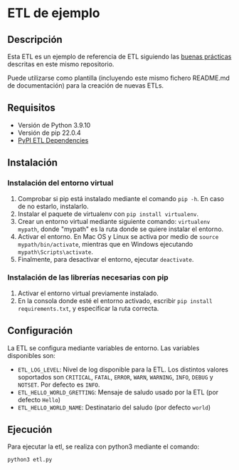 # ETL de ejemplo

## Descripción

Esta ETL es un ejemplo de referencia de ETL siguiendo las [buenas prácticas](../../doc/best_practices.md) descritas en este mismo repositorio.

Puede utilizarse como plantilla (incluyendo este mismo fichero README.md de documentación) para la creación de nuevas ETLs.

## Requisitos
- Versión de Python 3.9.10
- Versión de pip 22.0.4
- [PyPI ETL Dependencies](requirements.txt)

## Instalación

### Instalación del entorno virtual

1. Comprobar si pip está instalado mediante el comando `pip -h`. En caso de no estarlo, instalarlo.
2. Instalar el paquete de virtualenv con `pip install virtualenv`.
3. Crear un entorno virtual mediante siguiente comando: `virtualenv mypath`, donde "mypath" es la ruta donde se quiere
   instalar el entorno.
4. Activar el entorno. En Mac OS y Linux se activa por medio de `source mypath/bin/activate`, mientras que en Windows
   ejecutando `mypath\Scripts\activate`.
5. Finalmente, para desactivar el entorno, ejecutar `deactivate`.

### Instalación de las librerías necesarias con pip

1. Activar el entorno virtual previamente instalado.
2. En la consola donde esté el entorno activado, escribir `pip install requirements.txt`, y especificar la ruta
   correcta.

## Configuración

La ETL se configura mediante variables de entorno. Las variables disponibles son:

- `ETL_LOG_LEVEL`: Nivel de log disponible para la ETL. Los distintos valores soportados son `CRITICAL`, `FATAL`, `ERROR`, `WARN`, `WARNING`, `INFO`, `DEBUG` y  `NOTSET`. Por defecto es `INFO`.
- `ETL_HELLO_WORLD_GRETTING`: Mensaje de saludo usado por la ETL (por defecto `Hello`)
- `ETL_HELLO_WORLD_NAME`: Destinatario del saludo (por defecto `world`)

## Ejecución

Para ejecutar la etl, se realiza con python3 mediante el comando:

```
python3 etl.py
```